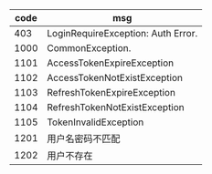 code | msg |
---- | ------ |
403 | LoginRequireException: Auth Error. |
1000 | CommonException. |
1101 | AccessTokenExpireException |
1102 | AccessTokenNotExistException |
1103 | RefreshTokenExpireException |
1104 | RefreshTokenNotExistException |
1105 | TokenInvalidException |
1201 | 用户名密码不匹配 |
1202 | 用户不存在 |
